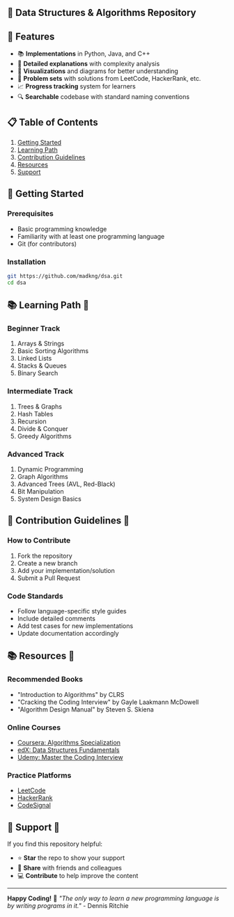 ## 🧮 Data Structures & Algorithms Repository

## 🚀 Features

- 📚 **Implementations** in Python, Java, and C++
- 📖 **Detailed explanations** with complexity analysis
- 🎨 **Visualizations** and diagrams for better understanding
- 🧪 **Problem sets** with solutions from LeetCode, HackerRank, etc.
- 📈 **Progress tracking** system for learners
- 🔍 **Searchable** codebase with standard naming conventions

## 📋 Table of Contents

1. [Getting Started](https://github.com/madkng/dsa/tree/main?tab=readme-ov-file#-getting-started)
2. [Learning Path](https://github.com/madkng/dsa/tree/main?tab=readme-ov-file#-learning-path-)
3. [Contribution Guidelines](https://github.com/madkng/dsa/tree/main?tab=readme-ov-file#-contribution-guidelines-)
4. [Resources](https://github.com/madkng/dsa/tree/main?tab=readme-ov-file#-resources-)
5. [Support](https://github.com/madkng/dsa/tree/main?tab=readme-ov-file#-support-)

## 🏁 Getting Started

### Prerequisites

- Basic programming knowledge
- Familiarity with at least one programming language
- Git (for contributors)

### Installation

```bash
git https://github.com/madkng/dsa.git
cd dsa
```

## 📚 Learning Path 🧭

### Beginner Track

1. Arrays & Strings
2. Basic Sorting Algorithms
3. Linked Lists
4. Stacks & Queues
5. Binary Search

### Intermediate Track

1. Trees & Graphs
2. Hash Tables
3. Recursion
4. Divide & Conquer
5. Greedy Algorithms

### Advanced Track

1. Dynamic Programming
2. Graph Algorithms
3. Advanced Trees (AVL, Red-Black)
4. Bit Manipulation
5. System Design Basics

## 👥 Contribution Guidelines 🤝

### How to Contribute

1. Fork the repository
2. Create a new branch
3. Add your implementation/solution
4. Submit a Pull Request

### Code Standards

- Follow language-specific style guides
- Include detailed comments
- Add test cases for new implementations
- Update documentation accordingly

## 📚 Resources 📖

### Recommended Books

- "Introduction to Algorithms" by CLRS
- "Cracking the Coding Interview" by Gayle Laakmann McDowell
- "Algorithm Design Manual" by Steven S. Skiena

### Online Courses

- [Coursera: Algorithms Specialization](https://www.coursera.org/specializations/algorithms)
- [edX: Data Structures Fundamentals](https://www.edx.org/course/data-structures-fundamentals)
- [Udemy: Master the Coding Interview](https://www.udemy.com/course/master-the-coding-interview-data-structures-algorithms/)

### Practice Platforms

- [LeetCode](https://leetcode.com)
- [HackerRank](https://hackerrank.com)
- [CodeSignal](https://codesignal.com)

## 💬 Support 💛

If you find this repository helpful:

- ⭐ **Star** the repo to show your support
- 🚀 **Share** with friends and colleagues
- 💻 **Contribute** to help improve the content

---

**Happy Coding!** 🎉
_"The only way to learn a new programming language is by writing programs in it."_ - Dennis Ritchie
